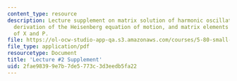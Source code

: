 ```yaml
---
content_type: resource
description: Lecture supplement on matrix solution of harmonic oscillator problems,
  derivation of the Heisenberg equation of motion, and matrix elements of any function
  of X and P.
file: https://ol-ocw-studio-app-qa.s3.amazonaws.com/courses/5-80-small-molecule-spectroscopy-and-dynamics-fall-2008/2fae98399e7b7de5773c3d3eedb5fa22_02s_mtxsol.pdf
file_type: application/pdf
resourcetype: Document
title: 'Lecture #2 Supplement'
uid: 2fae9839-9e7b-7de5-773c-3d3eedb5fa22
---
```

